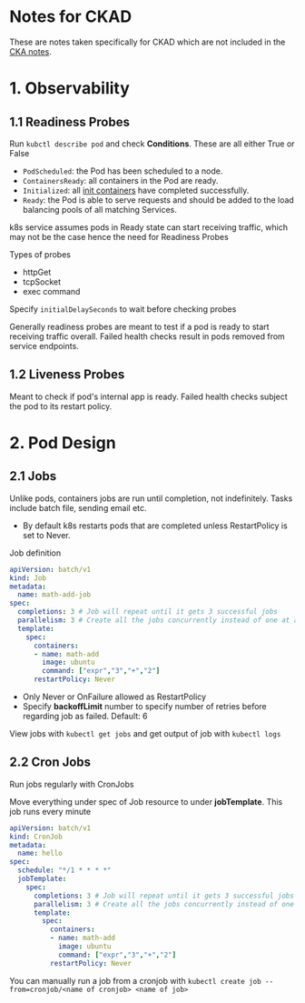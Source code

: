 # Notes for CKAD

These are notes taken specifically for CKAD which are not included in the [CKA notes](./CKA.md).

# 1. Observability

## 1.1 Readiness Probes

Run `kubctl describe pod` and check **Conditions**. These are all either True or False

* `PodScheduled`: the Pod has been scheduled to a node.
* `ContainersReady`: all containers in the Pod are ready.
* `Initialized`: all [init containers](https://kubernetes.io/docs/concepts/workloads/pods/init-containers/) have completed successfully.
* `Ready`: the Pod is able to serve requests and should be added to the load balancing pools of all matching Services.

k8s service assumes pods in Ready state can start receiving traffic, which may not be the case hence the need for Readiness Probes

Types of probes

- httpGet
- tcpSocket
- exec command

Specify `initialDelaySeconds` to wait before checking probes

Generally readiness probes are meant to test if a pod is ready to start receiving traffic overall. Failed health checks result in pods removed from service endpoints.

## 1.2 Liveness Probes

Meant to check if pod's internal app is ready. Failed health checks subject the pod to its restart policy.

# 2. Pod Design

## 2.1 Jobs

Unlike pods, containers jobs are run until completion, not indefinitely. Tasks include batch file, sending email etc.

* By default k8s restarts pods that are completed unless RestartPolicy is set to Never.

Job definition

```yaml
apiVersion: batch/v1
kind: Job
metadata:
  name: math-add-job
spec:
  completions: 3 # Job will repeat until it gets 3 successful jobs
  parallelism: 3 # Create all the jobs concurrently instead of one at a time, will create further jobs one by one until termination
  template:
    spec:
      containers:
      - name: math-add
        image: ubuntu
        command: ["expr","3","+","2"]
      restartPolicy: Never
```

* Only Never or OnFailure allowed as RestartPolicy
* Specify **backoffLimit** number to specify number of retries before regarding job as failed. Default: 6

View jobs with `kubectl get jobs` and get output of job with `kubectl logs`

## 2.2 Cron Jobs

Run jobs regularly with CronJobs

Move everything under spec of Job resource to under **jobTemplate**. This job runs every minute

```yaml
apiVersion: batch/v1
kind: CronJob
metadata:
  name: hello
spec:
  schedule: "*/1 * * * *"
  jobTemplate:
    spec:
      completions: 3 # Job will repeat until it gets 3 successful jobs
      parallelism: 3 # Create all the jobs concurrently instead of one at a time, will create further jobs one by one until termination
      template:
        spec:
          containers:
          - name: math-add
            image: ubuntu
            command: ["expr","3","+","2"]
          restartPolicy: Never
```

You can manually run a job from a cronjob with `kubectl create job --from=cronjob/<name of cronjob> <name of job>`


